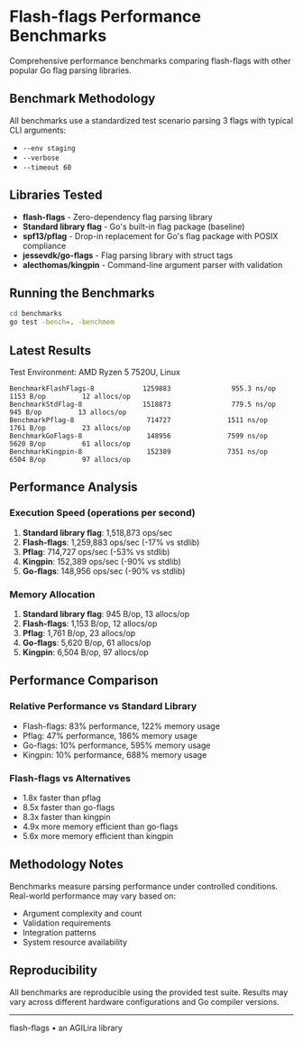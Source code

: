 # Flash-flags Performance Benchmarks

Comprehensive performance benchmarks comparing flash-flags with other popular Go flag parsing libraries.

## Benchmark Methodology

All benchmarks use a standardized test scenario parsing 3 flags with typical CLI arguments:
- `--env staging`
- `--verbose` 
- `--timeout 60`

## Libraries Tested

- **flash-flags** - Zero-dependency flag parsing library
- **Standard library flag** - Go's built-in flag package (baseline)
- **spf13/pflag** - Drop-in replacement for Go's flag package with POSIX compliance
- **jessevdk/go-flags** - Flag parsing library with struct tags
- **alecthomas/kingpin** - Command-line argument parser with validation

## Running the Benchmarks

```bash
cd benchmarks
go test -bench=. -benchmem
```

## Latest Results

Test Environment: AMD Ryzen 5 7520U, Linux

```
BenchmarkFlashFlags-8            1259883               955.3 ns/op          1153 B/op         12 allocs/op
BenchmarkStdFlag-8               1518873               779.5 ns/op           945 B/op         13 allocs/op
BenchmarkPflag-8                  714727              1511 ns/op            1761 B/op         23 allocs/op
BenchmarkGoFlags-8                148956              7599 ns/op            5620 B/op         61 allocs/op
BenchmarkKingpin-8                152389              7351 ns/op            6504 B/op         97 allocs/op
```

## Performance Analysis

### Execution Speed (operations per second)
1. **Standard library flag**: 1,518,873 ops/sec
2. **Flash-flags**: 1,259,883 ops/sec (-17% vs stdlib)
3. **Pflag**: 714,727 ops/sec (-53% vs stdlib)
4. **Kingpin**: 152,389 ops/sec (-90% vs stdlib)
5. **Go-flags**: 148,956 ops/sec (-90% vs stdlib)

### Memory Allocation
1. **Standard library flag**: 945 B/op, 13 allocs/op
2. **Flash-flags**: 1,153 B/op, 12 allocs/op
3. **Pflag**: 1,761 B/op, 23 allocs/op
4. **Go-flags**: 5,620 B/op, 61 allocs/op
5. **Kingpin**: 6,504 B/op, 97 allocs/op

## Performance Comparison

### Relative Performance vs Standard Library
- Flash-flags: 83% performance, 122% memory usage
- Pflag: 47% performance, 186% memory usage
- Go-flags: 10% performance, 595% memory usage
- Kingpin: 10% performance, 688% memory usage

### Flash-flags vs Alternatives
- 1.8x faster than pflag
- 8.5x faster than go-flags
- 8.3x faster than kingpin
- 4.9x more memory efficient than go-flags
- 5.6x more memory efficient than kingpin

## Methodology Notes

Benchmarks measure parsing performance under controlled conditions. Real-world performance may vary based on:
- Argument complexity and count
- Validation requirements
- Integration patterns
- System resource availability

## Reproducibility

All benchmarks are reproducible using the provided test suite. Results may vary across different hardware configurations and Go compiler versions.

---

flash-flags • an AGILira library
